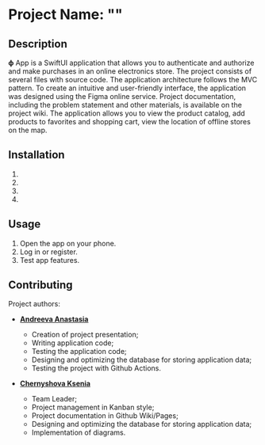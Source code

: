 # Project Name: **""**

## Description

**ф** App is a SwiftUI application that allows you to authenticate and authorize and make purchases in an online electronics store. The project consists of several files with source code. The application architecture follows the MVC pattern. To create an intuitive and user-friendly interface, the application was designed using the Figma online service. Project documentation, including the problem statement and other materials, is available on the project wiki. The application allows you to view the product catalog, add products to favorites and shopping cart, view the location of offline stores on the map.

## Installation

1. 
2. 
3. 
4. 
 
## Usage

1. Open the app on your phone.
2. Log in or register.
3. Test app features.

## Contributing

Project authors:
- [**Andreeva Anastasia**](https://github.com/woaml)
     - Creation of project presentation;     
     - Writing application code;
     - Testing the application code;
     - Designing and optimizing the database for storing application data;
     - Testing the project with Github Actions.

- [**Chernyshova Ksenia**](https://github.com/xenia155) 
     - Team Leader;
     - Project management in Kanban style;
     - Project documentation in Github Wiki/Pages;
     - Designing and optimizing the database for storing application data;
     - Implementation of diagrams.

     
